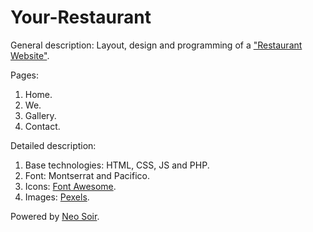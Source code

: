 
# Your-Restaurant

General description:
Layout, design and programming of a ["Restaurant Website"](https://yourestaurant.neosoir.com/ "Your Restaurant").

Pages:
1) Home.
2) We.
3) Gallery.
4) Contact.

Detailed description:
1) Base technologies: HTML, CSS, JS and PHP.
2) Font: Montserrat and Pacifico.
4) Icons: [Font Awesome](https://fontawesome.com/ "Font Awesome").
5) Images: [Pexels](https://www.pexels.com/es-es/ "Pexels").

Powered by [Neo Soir](https://neosoir.com/contact/ "Neo Soir").

